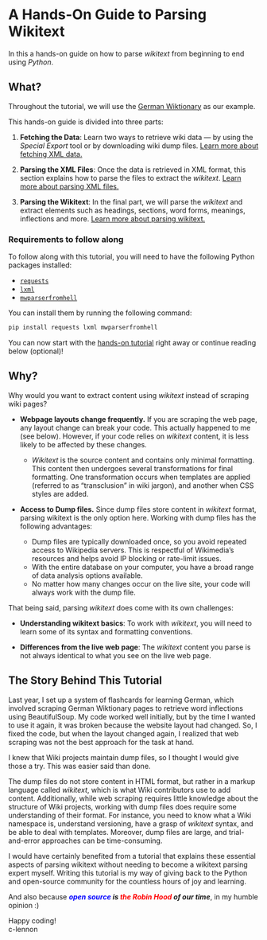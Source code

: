 # A Hands-On Guide to Parsing Wikitext

In this a hands-on guide on how to parse *wikitext* from beginning to end using *Python*. 

## What?

Throughout the tutorial, we will use the [German Wiktionary](https://de.wiktionary.org) as our example. 

This hands-on guide is divided into three parts:

1. **Fetching the Data**: Learn two ways to retrieve wiki data — by using the *Special Export* tool or by downloading wiki dump files. [Learn more about fetching XML data.](https://lennon-c.github.io/python-wikitext-parser-guide/Fetching%20XML%20data/)

2. **Parsing the XML Files**: Once the data is retrieved in XML format, this section explains how to parse the files to extract the *wikitext*. [Learn more about parsing XML files.](https://lennon-c.github.io/python-wikitext-parser-guide/Parsing%20XML/)

3. **Parsing the Wikitext**: In the final part, we will parse the *wikitext* and extract elements such as headings, sections, word forms, meanings, inflections and more. [Learn more about parsing wikitext.](https://lennon-c.github.io/python-wikitext-parser-guide/Parsing%20Wikitext/)

### Requirements to follow along   
To follow along with this tutorial, you will need to have the following Python packages installed:

- [`requests`](https://pypi.org/project/requests/)
- [`lxml`](https://lxml.de/)
- [`mwparserfromhell`](https://github.com/earwig/mwparserfromhell)

You can install them by running the following command:

```bash
pip install requests lxml mwparserfromhell
```

You can now start with the [hands-on tutorial](https://lennon-c.github.io/python-wikitext-parser-guide/Fetching%20XML%20data/) right away or continue reading below (optional)! 

## Why?

Why would you want to extract content using *wikitext* instead of scraping wiki pages?

- **Webpage layouts change frequently.** If you are scraping the web page, any layout change can break your code. This actually happened to me (see below). However, if your code relies on *wikitext* content, it is less likely to be affected by these changes.
    - *Wikitext* is the source content and contains only minimal formatting. This content then undergoes several transformations for final formatting. One transformation occurs when templates are applied (referred to as “transclusion” in wiki jargon), and another when CSS styles are added.

- **Access to Dump files.** Since dump files store content in *wikitext* format, parsing wikitext is the only option here. Working with dump files has the following advantages:  
    - Dump files are typically downloaded once, so you avoid repeated access to Wikipedia servers. This is respectful of Wikimedia’s resources and helps avoid IP blocking or rate-limit issues.  
    - With the entire database on your computer, you have a broad range of data analysis options available.  
    - No matter how many changes occur on the live site, your code will always work with the dump file.

That being said, parsing *wikitext* does come with its own challenges:

- **Understanding wikitext basics**: To work with *wikitext*, you will need to learn some of its syntax and formatting conventions.

- **Differences from the live web page**: The *wikitext* content you parse is not always identical to what you see on the live web page.


## The Story Behind This Tutorial

Last year, I set up a system of flashcards for learning German, which involved scraping German Wiktionary pages to retrieve word inflections using BeautifulSoup. My code worked well initially, but by the time I wanted to use it again, it was broken because the website layout had changed. So, I fixed the code, but when the layout changed again, I realized that web scraping was not the best approach for the task at hand.

I knew that Wiki projects maintain dump files, so I thought I would give those a try. This was easier said than done.

The dump files do not store content in HTML format, but rather in a markup language called *wikitext*, which is what Wiki contributors use to add content. Additionally, while web scraping requires little knowledge about the structure of Wiki projects, working with dump files does require some understanding of their format. For instance, you need to know what a Wiki namespace is, understand versioning, have a grasp of *wikitext* syntax, and be able to deal with templates. Moreover, dump files are large, and trial-and-error approaches can be time-consuming.

I would have certainly benefited from a tutorial that explains these essential aspects of parsing wikitext without needing to become a wikitext parsing expert myself. Writing this tutorial is my way of giving back to the Python and open-source community for the countless hours of joy and learning.

And also because ***<span style="color:blue">open source</span> is <span style="color:red">the Robin Hood</span> of our time</span>***, in my humble opinion :)

Happy coding!  
c-lennon


